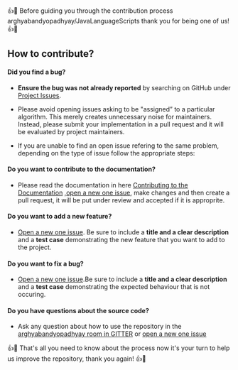 :+1::tada: Before guiding you through the contribution process arghyabandyopadhyay/JavaLanguageScripts thank you for being one of us! :+1::tada:

## How to contribute?

#### **Did you find a bug?**

- **Ensure the bug was not already reported** by searching on GitHub under [Project Issues](https://github.com/arghyabandyopadhyay/JavaLanguageScripts/issues).

- Please avoid opening issues asking to be "assigned” to a particular algorithm. This merely creates unnecessary noise for maintainers. Instead, please submit your implementation in a pull request and it will be evaluated by project maintainers.

- If you are unable to find an open issue refering to the same problem, depending on the type of issue follow the appropriate steps:

#### **Do you want to contribute to the documentation?**

- Please read the documentation in here [Contributing to the Documentation]() ,[open a new one issue](https://github.com/arghyabandyopadhyay/JavaLanguageScripts/issues/new), make changes and then create a pull request, it will be put under review and accepted if it is approprite.

#### **Do you want to add a new feature?**

- [Open a new one issue](https://github.com/arghyabandyopadhyay/JavaLanguageScripts/issues/new). Be sure to include a **title and a clear description** and a **test case** demonstrating the new feature that you want to add to the project.

#### **Do you want to fix a bug?**

- [Open a new one issue](https://github.com/arghyabandyopadhyay/JavaLanguageScripts/issues/new).Be sure to include a **title and a clear description** and a **test case** demonstrating the expected behaviour that is not occuring.

#### **Do you have questions about the source code?**

- Ask any question about how to use the repository in the [arghyabandyopadhyay room in GITTER](https://gitter.im/arghyabandyopadhyay/community?source=orgpage#) or [open a new one issue](https://github.com/arghyabandyopadhyay/JavaLanguageScripts/issues/new)

:+1::tada: That's all you need to know about the process now it's your turn to help us improve the repository, thank you again! :+1::tada:

